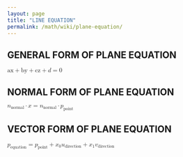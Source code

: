 ```yaml
---
layout: page
title: "LINE EQUATION"
permalink: /math/wiki/plane-equation/
---
```


## GENERAL FORM OF PLANE EQUATION

<math xmlns="http://www.w3.org/1998/Math/MathML">
 <semantics>
  <mrow>
   <mrow>
    <mi mathvariant="italic">ax</mi>
    <mo stretchy="false">+</mo>
    <mi mathvariant="italic">by</mi>
    <mo stretchy="false">+</mo>
    <mi mathvariant="italic">cz</mi>
    <mo stretchy="false">+</mo>
    <mi>d</mi>
   </mrow>
   <mo stretchy="false">=</mo>
   <mn>0</mn>
  </mrow>
  <annotation encoding="StarMath 5.0">ax + by + cz + d = 0</annotation>
 </semantics>
</math>

## NORMAL FORM OF PLANE EQUATION

<math>
 <semantics>
  <mrow>
   <mrow>
    <msub>
     <mstyle mathvariant="bold">
      <mi>n</mi>
     </mstyle>
     <mstyle mathvariant="italic">
      <mtext>normal</mtext>
     </mstyle>
    </msub>
    <mo stretchy="false">⋅</mo>
    <mstyle mathvariant="bold">
     <mi>x</mi>
    </mstyle>
   </mrow>
   <mo stretchy="false">=</mo>
   <mrow>
    <msub>
     <mstyle mathvariant="bold">
      <mi>n</mi>
     </mstyle>
     <mstyle mathvariant="italic">
      <mtext>normal</mtext>
     </mstyle>
    </msub>
    <mo stretchy="false">⋅</mo>
    <msub>
     <mstyle mathvariant="bold">
      <mi>p</mi>
     </mstyle>
     <mstyle mathvariant="italic">
      <mtext>point</mtext>
     </mstyle>
    </msub>
   </mrow>
  </mrow>
 </semantics>
</math>

## VECTOR FORM OF PLANE EQUATION

<math xmlns="http://www.w3.org/1998/Math/MathML">
 <semantics>
  <mrow>
   <mrow>
    <msub>
     <mstyle mathvariant="bold">
      <mi>p</mi>
     </mstyle>
     <mstyle mathvariant="italic">
      <mtext>equation</mtext>
     </mstyle>
    </msub>
    <mo stretchy="false">=</mo>
    <mrow>
     <msub>
      <mstyle mathvariant="bold">
       <mi>p</mi>
      </mstyle>
      <mstyle mathvariant="italic">
       <mtext>point</mtext>
      </mstyle>
     </msub>
     <mo stretchy="false">+</mo>
     <msub>
      <mi>x</mi>
      <mn>0</mn>
     </msub>
    </mrow>
   </mrow>
   <mrow>
    <msub>
     <mstyle mathvariant="bold">
      <mi>u</mi>
     </mstyle>
     <mstyle mathvariant="italic">
      <mtext>direction</mtext>
     </mstyle>
    </msub>
    <mo stretchy="false">+</mo>
    <msub>
     <mi>x</mi>
     <mn>1</mn>
    </msub>
   </mrow>
   <msub>
    <mstyle mathvariant="bold">
     <mi>v</mi>
    </mstyle>
    <mstyle mathvariant="italic">
     <mtext>direction</mtext>
    </mstyle>
   </msub>
  </mrow>
 </semantics>
</math>
